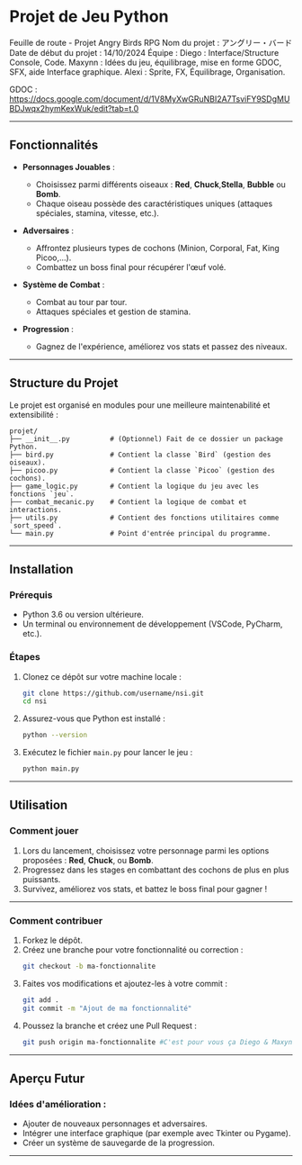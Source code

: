 
# **Projet de Jeu Python**

Feuille de route - Projet Angry Birds RPG
Nom du projet : アングリー・バード
Date de début du projet : 14/10/2024
Équipe : Diego : Interface/Structure Console, Code.
Maxynn : Idées du jeu, équilibrage, mise en forme GDOC, SFX, aide Interface graphique.
Alexi : Sprite, FX, Équilibrage, Organisation. 


GDOC : https://docs.google.com/document/d/1V8MyXwGRuNBI2A7TsviFY9SDgMUBDJwqx2hymKexWuk/edit?tab=t.0


---

## **Fonctionnalités**

- **Personnages Jouables** :
  - Choisissez parmi différents oiseaux : **Red**, **Chuck**,**Stella**, **Bubble** ou **Bomb**.
  - Chaque oiseau possède des caractéristiques uniques (attaques spéciales, stamina, vitesse, etc.).

- **Adversaires** :
  - Affrontez plusieurs types de cochons (Minion, Corporal, Fat, King Picoo,...).
  - Combattez un boss final pour récupérer l'œuf volé.

- **Système de Combat** :
  - Combat au tour par tour.
  - Attaques spéciales et gestion de stamina.

- **Progression** :
  - Gagnez de l'expérience, améliorez vos stats et passez des niveaux.

---

## **Structure du Projet**

Le projet est organisé en modules pour une meilleure maintenabilité et extensibilité :

```
projet/
├── __init__.py          # (Optionnel) Fait de ce dossier un package Python.
├── bird.py              # Contient la classe `Bird` (gestion des oiseaux).
├── picoo.py             # Contient la classe `Picoo` (gestion des cochons).
├── game_logic.py        # Contient la logique du jeu avec les fonctions `jeu`.
├── combat_mecanic.py    # Contient la logique de combat et interactions.
├── utils.py             # Contient des fonctions utilitaires comme `sort_speed`.
└── main.py              # Point d'entrée principal du programme.
```

---

## **Installation**

### **Prérequis**
- Python 3.6 ou version ultérieure.
- Un terminal ou environnement de développement (VSCode, PyCharm, etc.).

### **Étapes**
1. Clonez ce dépôt sur votre machine locale :
   ```bash
   git clone https://github.com/username/nsi.git
   cd nsi
   ```

2. Assurez-vous que Python est installé :
   ```bash
   python --version
   ```

3. Exécutez le fichier `main.py` pour lancer le jeu :
   ```bash
   python main.py
   ```

---

## **Utilisation**

### **Comment jouer**
1. Lors du lancement, choisissez votre personnage parmi les options proposées : **Red**, **Chuck**, ou **Bomb**.
2. Progressez dans les stages en combattant des cochons de plus en plus puissants.
3. Survivez, améliorez vos stats, et battez le boss final pour gagner !

---

### **Comment contribuer**
1. Forkez le dépôt.
2. Créez une branche pour votre fonctionnalité ou correction :
   ```bash
   git checkout -b ma-fonctionnalite
   ```
3. Faites vos modifications et ajoutez-les à votre commit :
   ```bash
   git add .
   git commit -m "Ajout de ma fonctionnalité"
   ```
4. Poussez la branche et créez une Pull Request :
   ```bash
   git push origin ma-fonctionnalite #C'est pour vous ça Diego & Maxynn...
   ```

---

## **Aperçu Futur**

### Idées d'amélioration :
- Ajouter de nouveaux personnages et adversaires.
- Intégrer une interface graphique (par exemple avec Tkinter ou Pygame).
- Créer un système de sauvegarde de la progression.

---
